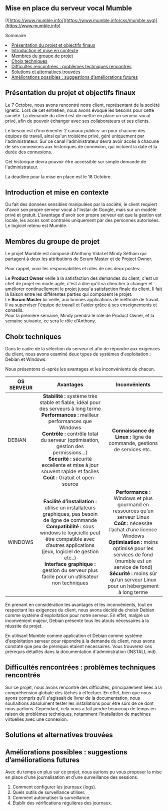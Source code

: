 ## Mise en place du serveur vocal Mumble

[![https://www.mumble.info/](https://www.mumble.info/css/mumble.svg)](https://www.mumble.info)



Sommaire
<li><a href="#Présentation du projet et objectifs finaux">Présentation du projet et objectifs finaux</a></li>
<li><a href="#Introduction et mise en contexte">Introduction et mise en contexte</a></li>
<li><a href="#Membres du groupe de projet">Membres du groupe de projet</a></li>
<li><a href="#Choix techniques">Choix techniques</a></li>
<li><a href="#Difficultés rencontrées">Difficultés rencontrées : problèmes techniques rencontrés</a></li>
<li><a href="#Solutions trouvées">Solutions et alternatives trouvées</a></li>
<li><a href="#Améliorations possibles">Améliorations possibles : suggestions d’améliorations futures</a></li>



<h2 id="Présentation du projet et objectifs finaux">Présentation du projet et objectifs finaux</h2>

Le 7 Octobre, nous avons rencontré notre client, représentant de la société Ignetic. Lors de cet entretien, nous avons évoqué les besoins pour cette société. La demande du client est de mettre en place un serveur vocal privé, afin de pouvoir échanger avec ses collaborateurs et ses clients.

Le besoin est d'incrémenter 2 canaux publics: un pour chacune des équipes de travail, ainsi qu'un troisième privé, géré uniquement par l'administrateur. Sur ce canal l'administrateur devra avoir accès à chacune de ses connexions aux historiques de connexion, qui incluent la date et la durée des connexions. 

Cet historique devra pouvoir être accessible sur simple demande de l'administrateur.

La deadline pour la mise en place est le 18 Octobre.

<h2 id="Introduction et mise en contexte">Introduction et mise en contexte</h2>

Du fait des données sensibles manipulées par la société, le client requiert d'avoir son propre serveur vocal à l'instar de Google, mais sur un modèle privé et gratuit. L'avantage d'avoir son propre serveur est que la gestion est locale, les accès sont controlés uniquement par des personnes autorisées. Le logiciel retenu est Mumble.

<h2 id="Membres du groupe de projet">Membres du groupe de projet</h2>

Le projet Mumble est composé d'Anthony Vidal et Mindy Sétham qui partagent à deux les attributions de Scrum Master et de Project Owner. 

Pour rappel, voici les responsabilités et roles de ces deux postes: 

Le **Product Owner** veille à la satisfaction des demandes du client, c'est un chef de projet en mode agile, c'est à dire qu'il va chercher à changer et améliorer continuellement le projet jusqu'a satisfaction finale du client. Il fait la liaison entre les différentes parties qui composent le projet.  
Le **Scrum Master** lui veille, aux bonnes applications de méthode de travail. Il va superviser l'équipe de travail et l'aider grâce à ses enseignements et conseils.  
Pour la première semaine, Mindy prendra le rôle de Product Owner, et la semaine suivante, ce sera le rôle d'Anthony.

<h2 id="Choix techniques">Choix techniques</h2>

Dans le cadre de la sélection du serveur et afin de répondre aux exigences du client, nous avons examiné deux types de systèmes d'exploitation : Debian et Windows.

Nous présentons ci-après les avantages et les inconvénients de chacun.

|  OS SERVEUR  |  Avantages  |  Inconvénients  |  
|---  |:-:  |:-:  |
|  DEBIAN  | **Stabilité :** système très stable et fiable, idéal pour des serveurs à long terme</br> **Performances :** meilleur performances que Windows</br> **Contrôle :** contrôle total du serveur (optimisation, gestion des permissions…)</br> **Sécurité :** sécurité excellente et mise à jour souvent rapide et faciles</br> **Coût :** Gratuit et open-source | **Connaissance de Linux :** ligne de commande, gestions de services etc.. |  
|  WINDOWS |  **Facilité d’installation :** utilise un installateurs graphiques, pas besoin de ligne de commande</br> **Compatibilité :** sous windows le logicielle peut être compatible avec d’autres applications (jeux, logiciel de gestion etc..)</br>**Interface graphique :** gestion du serveur plus facile pour un utilisateur non techniques   |  **Performance :** Windows et plus gourmand en ressources qu’un serveur Linux</br> **Coût :** nécessite l’achat d’une licence Windows</br> **Optimisation :** moins optimisé pour les services de fond (mumble est un service de fond)</br> **Sécurité :** moins sûr qu’un serveur Linux pour un hébergement à long terme  |
  
En prenant en considération les avantages et les inconvénients, tout en respectant les exigences du client, nous avons décidé de choisir Debian comme système d'exploitation pour notre serveur. En effet, malgré un inconvénient majeur, Debian présente tous les atouts nécessaires à la réussite du projet.  

En utilisant Mumble comme application et Debian comme système d'exploitation serveur pour répondre à la demande du client, nous avons constaté que peu de prérequis étaient nécessaires. Vous trouverez ces prérequis détaillés dans la documentation d'administration (INSTALL.md).  


<h2 id="Difficultés rencontrées">Difficultés rencontrées : problèmes techniques rencontrés</h2>

Sur ce projet, nous avons rencontré des difficultés, principalement liées à la compréhension globale des tâches à effectuer. En effet, bien que nous ayons compris qu'il s'agissait de livrer de la documentation, nous souhaitions absolument tester les installations pour être sûrs de ce dont nous parlions. Cependant, cela nous a fait perdre beaucoup de temps en raison de problèmes techniques, notamment l'installation de machines virtuelles avec une connexion.



<h2 id="Solutions trouvées">Solutions et alternatives trouvées</h2>




<h2 id="Améliorations possibles">Améliorations possibles : suggestions d’améliorations futures</h2>

Avec du temps en plus sur ce projet, nous aurions pu vous proposer la mise en place d'une journalisation et d'une surveillance des sessions.

1) Comment configurer les journaux (logs).
2) Quels outils de surveillance utiliser.
3) Comment automatiser la surveillance.
4) Établir des vérifications régulières des journaux.







